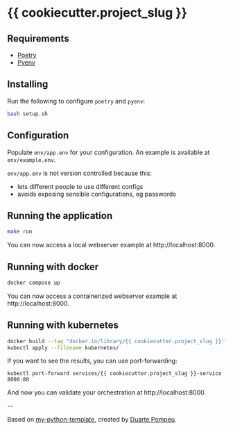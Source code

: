 # {{ cookiecutter.project_slug }}

## Requirements

- [Poetry](https://python-poetry.org/docs/#installation)
- [Pyenv](https://github.com/pyenv/pyenv#installation)

## Installing

Run the following to configure `poetry`  and `pyenv`:

```bash
bash setup.sh
```

## Configuration

Populate `env/app.env` for your configuration. An example is available at `env/example.env`.

`env/app.env` is not version controlled because this:

- lets different people to use different configs
- avoids exposing sensible configurations, eg passwords

## Running the application

```bash
make run
```

You can now access a local webserver example at http://localhost:8000.

## Running with docker

```bash
docker compose up
```

You can now access a containerized webserver example at http://localhost:8000.

## Running with kubernetes

```bash
docker build --tag "docker.io/library/{{ cookiecutter.project_slug }}:latest" .
kubectl apply --filename kubernetes/
```

If you want to see the results, you can use port-forwarding:

```
kubectl port-forward services/{{ cookiecutter.project_slug }}-service 8000:80
```

And now you can validate your orchestration at http://localhost:8000.

--

Based on [my-python-template](https://github.com/duarte-pompeu/my-python-template), created by [Duarte Pompeu](https://duartepompeu.com).